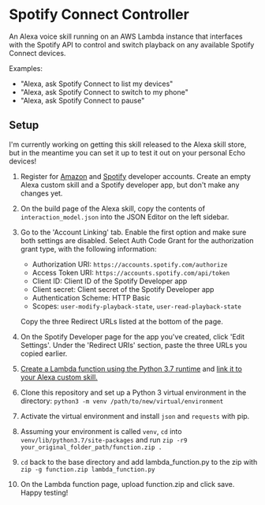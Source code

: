 # Spotify Connect Controller

An Alexa voice skill running on an AWS Lambda instance that interfaces with the Spotify API to control and switch playback on any available Spotify Connect devices.

Examples:
* "Alexa, ask Spotify Connect to list my devices"
* "Alexa, ask Spotify Connect to switch to my phone"
* "Alexa, ask Spotify Connect to pause"

## Setup
I'm currently working on getting this skill released to the Alexa skill store, but in the meantime you can set it up to test it out on your personal Echo devices!

1. Register for [Amazon](https://developer.amazon.com/alexa/) and [Spotify](https://developer.spotify.com/dashboard/) developer accounts. Create an empty Alexa custom skill and a Spotify developer app, but don't make any changes yet.

2. On the build page of the Alexa skill, copy the contents of `interaction_model.json` into the JSON Editor on the left sidebar.

3. Go to the 'Account Linking' tab. Enable the first option and make sure both settings are disabled. Select Auth Code Grant for the authorization grant type, with the following information:
    * Authorization URI: `https://accounts.spotify.com/authorize`
    * Access Token URI: `https://accounts.spotify.com/api/token`
    * Client ID: Client ID of the Spotify Developer app
    * Client secret: Client secret of the Spotify Developer app
    * Authentication Scheme: HTTP Basic
    * Scopes: `user-modify-playback-state`, `user-read-playback-state`
    
    Copy the three Redirect URLs listed at the bottom of the page.
    
 4. On the Spotify Developer page for the app you've created, click 'Edit Settings'. Under the 'Redirect URIs' section, paste the three URLs you copied earlier.
 
 5. [Create a Lambda function using the Python 3.7 runtime](https://developer.amazon.com/en-US/docs/alexa/custom-skills/host-a-custom-skill-as-an-aws-lambda-function.html#create-a-lambda-function-from-scratch) and [link it to your Alexa custom skill.](https://developer.amazon.com/fr-FR/docs/alexa/custom-skills/host-a-custom-skill-as-an-aws-lambda-function.html#connect-to-skill)
 
 6. Clone this repository and set up a Python 3 virtual environment in the directory: `python3 -m venv /path/to/new/virtual/environment`
 
 7. Activate the virtual environment and install `json` and `requests` with pip.
 
 8. Assuming your environment is called `venv`, `cd` into `venv/lib/python3.7/site-packages` and run `zip -r9 your_original_folder_path/function.zip .`
 
 9. `cd` back to the base directory and add lambda_function.py to the zip with `zip -g function.zip lambda_function.py`
 
 10. On the Lambda function page, upload function.zip and click save. Happy testing!

